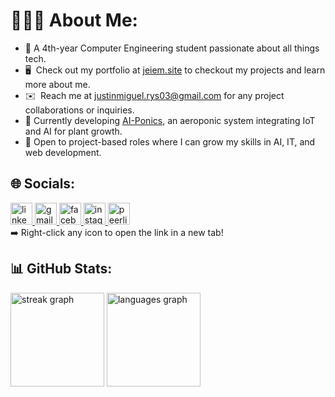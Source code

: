 # 👨🏻‍💻 About Me:
* 📖  A 4th-year Computer Engineering student passionate about all things tech.
* 🖥️  Check out my portfolio at [jeiem.site](http://jeiem.site) to checkout my projects and learn more about me.
* ✉️  Reach me at [justinmiguel.rys03@gmail.com](mailto:justinmiguel.rys03@gmail.com) for any project collaborations or inquiries.
* 🚀  Currently developing [AI-Ponics](http://ai-ponics.netlify.app/), an aeroponic system integrating IoT and AI for plant growth.
* 🌱  Open to project-based roles where I can grow my skills in AI, IT, and web development.

## 🌐 Socials:
<div align="left">
  <a href="https://www.linkedin.com/in/justin-miguel-reyes-175323327/" target="_blank">
    <img src="https://img.shields.io/static/v1?message=LinkedIn&logo=linkedin&label=&color=0077B5&logoColor=white&labelColor=&style=for-the-badge" height="35" alt="linkedin logo"  />
  </a>
  <a href="mailto:justinmiguel.rys03@gmail.com" target="_blank">
    <img src="https://img.shields.io/static/v1?message=Gmail&logo=gmail&label=&color=D14836&logoColor=white&labelColor=&style=for-the-badge" height="35" alt="gmail logo"  />
  </a>
  <a href="https://www.facebook.com/justinmiguel.reyes" target="_blank">
    <img src="https://img.shields.io/static/v1?message=Facebook&logo=facebook&label=&color=1877F2&logoColor=white&labelColor=&style=for-the-badge" height="35" alt="facebook logo"  />
  </a>
  <a href="https://www.instagram.com/_justinmiguel/" target="_blank">
    <img src="https://img.shields.io/static/v1?message=Instagram&logo=instagram&label=&color=E4405F&logoColor=white&labelColor=&style=for-the-badge" height="35" alt="instagram logo"  />
  </a>
  <a href="https://peerlist.io/jei3m" target="_blank">
    <img src="https://img.shields.io/static/v1?message=Peerlist&logo=peerlist&label=&color=00AA45&logoColor=white&labelColor=&style=for-the-badge" height="35" alt="peerlist logo"  />
  </a>
</div>
➡️ Right-click any icon to open the link in a new tab!

## 📊 GitHub Stats:
<div align="left">
  <img src="https://streak-stats.demolab.com?user=jei3m&locale=en&mode=daily&theme=apprentice&hide_border=false&border_radius=5&date_format=M%20j%5B,%20Y%5D" height="150" alt="streak graph"  />
  <img src="https://github-readme-stats.vercel.app/api/top-langs?username=jei3m&locale=en&hide_title=false&layout=compact&card_width=320&langs_count=5&theme=apprentice&hide_border=false" height="150" alt="languages graph"  />
</div>
